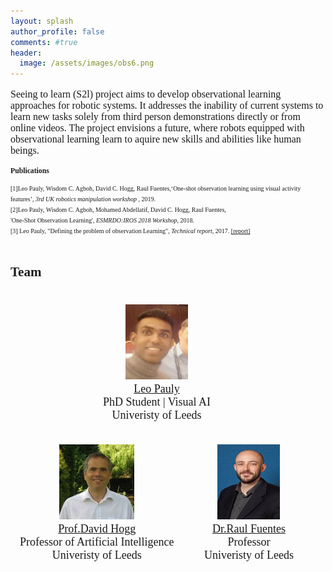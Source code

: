 ```yaml
---
layout: splash
author_profile: false
comments: #true
header:
  image: /assets/images/obs6.png
---
```


<style media="screen" type="text/css">
.portrait {
height: 9000px;
width: 20px;
}
    figure {
     display: inline-block;
     margin-top: 1em;
     margin-bottom: 1em;
     margin-left: 4px;
     margin-right: 40px;
      }
</style>

<!--- ---------------------------------------------------------------------------------------- ---->
<!--- ---------------------------------------------------------------------------------------- ---->

<font face="Georgia" size="3">
<p align="justify">
  
Seeing to learn (S2l) project aims to develop observational learning approaches for robotic systems. It addresses the inability of current systems to learn new tasks solely from third person demonstrations directly or from online videos.  The project envisions a future, where robots equipped with observational learning learn to aquire new skills and abilities like human beings. 

</p>
</font>

<!--- ---------------------------------------------------------------------------------------- ---->
<!--- ---------------------------------------------------------------------------------------- ---->


<font face="Georgia" size="1">
<h3><b>Publications</b></h3>
[1]Leo Pauly, Wisdom C. Agboh, David C. Hogg, Raul Fuentes,‘One-shot observation learning using visual activity features’, <i>3rd UK robotics manipulation workshop </i>, 2019.<br/>
[2]Leo Pauly, Wisdom C. Agboh, Mohamed Abdellatif, David C. Hogg, Raul Fuentes, <br/>'One-Shot Observation Learning', <i>ESMRDO:IROS 2018 Workshop</i>, 2018.<br/>
[3] Leo Pauly, "Defining the problem of observation Learning", <i>Technical report</i>, 2017.
<a href="https://arxiv.org/abs/1808.08288"> [report]</a> <br/>

<br />
</font>

<!--- ---------------------------------------------------------------------------------------- ---->
<!--- ---------------------------------------------------------------------------------------- ---->


<font face="Georgia" size="4">
<h3><b>Team</b></h3>
<div>
<center>

 <figure>
 <img src="leo.jpg" style="width:100px;height:120px;" alt="@leopauly">
 <figcaption>
 <a href="https://leopauly.github.io">Leo Pauly</a> <br />
 PhD Student | Visual AI <br />
 Univeristy of Leeds
 </figcaption>
 </figure>


 <figure>
 <img src="hogg.jpg" style="width:120px;height:120px;" alt="@Prof.David Hogg">
 <figcaption>
 <a href="https://engineering.leeds.ac.uk/staff/84/Professor_David_Hogg">Prof.David Hogg</a> <br />
 Professor of Artificial Intelligence <br />
 Univeristy of Leeds
 </figcaption>
 </figure>

 <figure>
 <img src="raul.jpg" style="width:100px;height:120px;" alt="@Dr.Raul Fuentes">
 <figcaption>
 <a href="https://engineering.leeds.ac.uk/staff/673/raul_fuentes">Dr.Raul Fuentes</a> <br />
 Professor <br />
 Univeristy of Leeds
 </figcaption>
 </figure>
 
</center>
</div>
</font>

<!--- ---------------------------------------------------------------------------------------- ---->
<!--- ---------------------------------------------------------------------------------------- ---->
